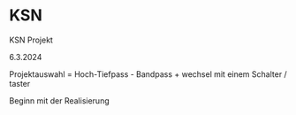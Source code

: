 # KSN
KSN Projekt

6.3.2024

Projektauswahl = Hoch-Tiefpass - Bandpass + wechsel mit einem Schalter / taster

Beginn mit der Realisierung
